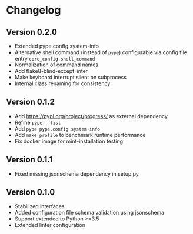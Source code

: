 # Changelog

## Version 0.2.0

- Extended pype.config.system-info
- Alternative shell command (instead of `pype`)  configurable via config file entry `core_config.shell_command`
- Normalization of command names
- Add flake8-blind-except linter
- Make keyboard interrupt silent on subprocess
- Internal class renaming for consistency

## Version 0.1.2

- Add <https://pypi.org/project/progress/> as external dependency
- Refine `pype --list`
- Add `pype pype.config system-info`
- Add `make profile` to benchmark runtime performance
- Fix docker image for mint-installation testing

## Version 0.1.1

- Fixed missing jsonschema dependency in setup.py

## Version 0.1.0

- Stabilized interfaces
- Added configuration file schema validation using jsonschema
- Support extended to Python >=3.5
- Extended linter configuration
